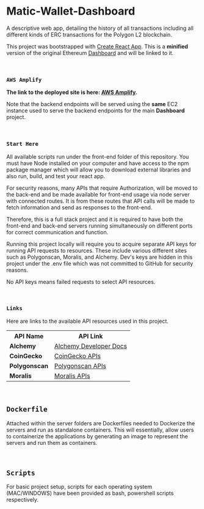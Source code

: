 # Matic-Wallet-Dashboard
A descriptive web app, detailing the history of all transactions including all different kinds of ERC transactions for the Polygon L2 blockchain.

This project was bootstrapped with [Create React App](https://github.com/facebook/create-react-app). This is a <b>minified</b> version of the original Ethereum [Dashboard](https://ethereumdashboard.dev) and will be linked to it.

<br />

### `AWS Amplify`

**The link to the deployed site is here: [AWS Amplify](https://aws.d2n4l9is533l0n.amplifyapp.com/).** 

Note that the backend endpoints will be served using the **same** EC2 instance used to serve the backend endpoints for the main **Dashboard** project.

<br />

### `Start Here`

All available scripts run under the front-end folder of this repository. You must have Node installed on your computer and have access to the npm package manager which will allow you to download external libraries and also run, build, and test your react app.

For security reasons, many APIs that require Authorization, will be moved to the back-end and be made available for front-end usage via node server with connected routes. It is from these routes that API calls will be made to fetch information and send as responses to the front-end.

Therefore, this is a full stack project and it is required to have both the front-end and back-end servers running simultaneously on different ports for correct communication and function.

Running this project locally will require you to acquire separate API keys for running API requests to resources. These include various different sites such as Polygonscan, Moralis, and Alchemy. Dev's keys are hidden in this project under the .env file which was not committed to GitHub for security reasons. 

No API keys means failed requests to select API resources.

<br />

### `Links`

Here are links to the available API resources used in this project.

<table>
    <tr>
        <th>API Name</th>
        <th>API Link</th>
    </tr>
    <tr>
        <td>
            <b>Alchemy</b>
        </td>
        <td>
            <a href="https://docs.alchemy.com/reference/api-overview">Alchemy Developer Docs</a>
        </td>
    </tr>
    <tr>
        <td>
            <b>CoinGecko</b>
        </td>
        <td>
            <a href="https://www.coingecko.com/en/api">CoinGecko APIs</a>
        </td>
    </tr>
    <tr>
        <td>
            <b>Polygonscan</b>
        </td>
        <td>
            <a href="https://polygonscan.com/apis">Polygonscan APIs</a>
        </td>
    </tr>
    <tr>
        <td>
            <b>Moralis</b>
        </td>
        <td>
            <a href="https://moralis.io/">Moralis APIs</a>
        </td>
    </tr>
</table>

<br />

## `Dockerfile`
Attached within the server folders are Dockerfiles needed to Dockerize the servers and run as standalone containers. This will essentially, allow users to containerize the applications by generating an image to represent the servers and run them as containers.
 
<br />

## `Scripts`
For basic project setup, scripts for each operating system (MAC/WINDOWS) have been provided as bash, powershell scripts respectively.